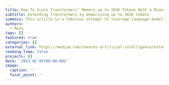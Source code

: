 ```yaml
---
title: How To Scale Transformers’ Memory up to 262K Tokens With a Minor Change?
subtitle: Extending Transformers by memorizing up to 262K tokens
summary: This article is a fabulous attempt to leverage language models in memorizing information by transformers with the least required effort. The point is that we can use it for available pre-trained models.
authors:
  - Reza
tags: []
featured: true
categories: []
external_link: https://medium.com/towards-artificial-intelligence/extending-transformers-by-memorizing-up-to-262k-tokens-f9e066108777
reading_time: false
projects: []
date: '2023-02-05T00:00:00Z'
image:
  caption: ''
  focal_point: ''
---
```

